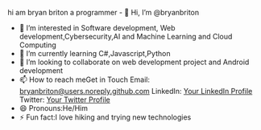 hi am bryan briton a programmer - 👋 Hi, I’m @bryanbriton
- 👀 I’m interested in Software development, Web development,Cybersecurity,AI and Machine Learning and Cloud Computing 
- 🌱 I’m currently learning C#,Javascript,Python
- 💞️ I’m looking to collaborate on web development project  and Android development 
- 📫 How to reach meGet in Touch
 Email: [bryanbriton@users.noreply.github.com](mailto:bryanbriton@users.noreply.github.com)
       LinkedIn: [Your LinkedIn Profile](https://www.linkedin.com/in/your-profile)
       Twitter: [Your Twitter Profile](https://twitter.com/@briton_bryan)
- 😄 Pronouns:He/Him
- ⚡ Fun fact:I love hiking and trying new technologies 

<!---
bryanbriton/bryanbriton is a ✨ special ✨ repository because its `README.md` (this file) appears on your GitHub profile.
You can click the Preview link to take a look at your changes.
--->
